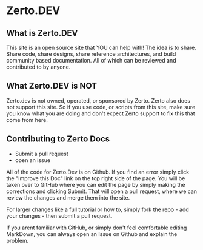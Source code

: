 # Zerto.DEV

## What is Zerto.DEV

This site is an open source site that YOU can help with! The idea is to share. Share code, share designs, share reference architectures, and build community based documentation. All of which can be reviewed and contributed to by anyone.

## What Zerto.DEV is NOT

Zerto.dev is not owned, operated, or sponsored by Zerto. Zerto also does not support this site. So if you use code, or scripts from this site, make sure you know what you are doing and don't expect Zerto support to fix this that come from here.

## Contributing to Zerto Docs

- Submit a pull request
- open an issue

All of the code for Zerto.Dev is on Github. If you find an error simply click the "Improve this Doc" link on the top right side of the page. You will be taken over to GitHub where you can edit the page by simply making the corrections and clicking Submit. That will open a pull request, where we can review the changes and merge them into the site.

For larger changes like a full tutorial or how to, simply fork the repo - add your changes - then submit a pull request.

If you arent familiar with GitHub, or simply don't feel comfortable editing MarkDown, you can always open an Issue on Github and explain the problem.
